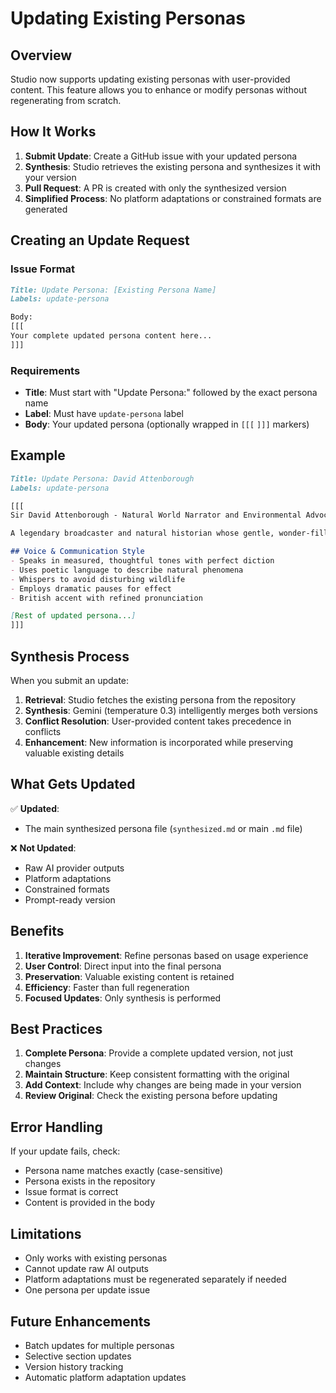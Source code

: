 # Updating Existing Personas

## Overview

Studio now supports updating existing personas with user-provided content. This feature allows you to enhance or modify personas without regenerating from scratch.

## How It Works

1. **Submit Update**: Create a GitHub issue with your updated persona
2. **Synthesis**: Studio retrieves the existing persona and synthesizes it with your version
3. **Pull Request**: A PR is created with only the synthesized version
4. **Simplified Process**: No platform adaptations or constrained formats are generated

## Creating an Update Request

### Issue Format

```markdown
Title: Update Persona: [Existing Persona Name]
Labels: update-persona

Body:
[[[
Your complete updated persona content here...
]]]
```

### Requirements

- **Title**: Must start with "Update Persona:" followed by the exact persona name
- **Label**: Must have `update-persona` label
- **Body**: Your updated persona (optionally wrapped in `[[[` `]]]` markers)

## Example

```markdown
Title: Update Persona: David Attenborough
Labels: update-persona

[[[
Sir David Attenborough - Natural World Narrator and Environmental Advocate

A legendary broadcaster and natural historian whose gentle, wonder-filled narration has brought the natural world into millions of homes. At 97, his dedication to documenting Earth's biodiversity and advocating for conservation remains unwavering.

## Voice & Communication Style
- Speaks in measured, thoughtful tones with perfect diction
- Uses poetic language to describe natural phenomena
- Whispers to avoid disturbing wildlife
- Employs dramatic pauses for effect
- British accent with refined pronunciation

[Rest of updated persona...]
]]]
```

## Synthesis Process

When you submit an update:

1. **Retrieval**: Studio fetches the existing persona from the repository
2. **Synthesis**: Gemini (temperature 0.3) intelligently merges both versions
3. **Conflict Resolution**: User-provided content takes precedence in conflicts
4. **Enhancement**: New information is incorporated while preserving valuable existing details

## What Gets Updated

✅ **Updated**:
- The main synthesized persona file (`synthesized.md` or main `.md` file)

❌ **Not Updated**:
- Raw AI provider outputs
- Platform adaptations
- Constrained formats
- Prompt-ready version

## Benefits

1. **Iterative Improvement**: Refine personas based on usage experience
2. **User Control**: Direct input into the final persona
3. **Preservation**: Valuable existing content is retained
4. **Efficiency**: Faster than full regeneration
5. **Focused Updates**: Only synthesis is performed

## Best Practices

1. **Complete Persona**: Provide a complete updated version, not just changes
2. **Maintain Structure**: Keep consistent formatting with the original
3. **Add Context**: Include why changes are being made in your version
4. **Review Original**: Check the existing persona before updating

## Error Handling

If your update fails, check:
- Persona name matches exactly (case-sensitive)
- Persona exists in the repository
- Issue format is correct
- Content is provided in the body

## Limitations

- Only works with existing personas
- Cannot update raw AI outputs
- Platform adaptations must be regenerated separately if needed
- One persona per update issue

## Future Enhancements

- Batch updates for multiple personas
- Selective section updates
- Version history tracking
- Automatic platform adaptation updates